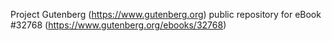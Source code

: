 Project Gutenberg (https://www.gutenberg.org) public repository for eBook #32768 (https://www.gutenberg.org/ebooks/32768)
